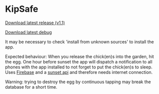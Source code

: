 # KipSafe

[Download latest release (v1.1)](https://github.com/PHPirates/KipSafe/raw/master/Kipsafe/app/app-release.apk)

[Download latest debug](https://github.com/PHPirates/KipSafe/raw/master/KipSafe/app/build/outputs/apk/app-debug.apk)

It may be necessary to check 'install from unknown sources' to install the app.

Expected behaviour: When you release the chick(en)s into the garden, hit the egg. One hour before sunset the app will dispatch a notification to all phones with the app installed to not forget to put the chick(en)s to sleep. Uses [Firebase](https://www.firebase.com/) and a [sunset api](http://sunrise-sunset.org/api) and therefore needs internet connection.

Warning: trying to destroy the egg by continuous tapping may break the database for a short time.
